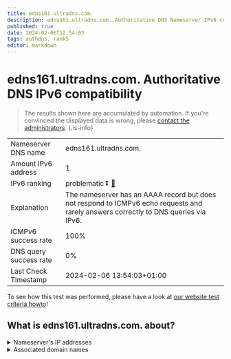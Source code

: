 ```yaml
---
title: edns161.ultradns.com.
description: edns161.ultradns.com. Authoritative DNS Nameserver IPv6 compatibility
published: true
date: 2024-02-06T12:54:03
tags: authdns, rank5
editor: markdown
---
```


# edns161.ultradns.com. Authoritative DNS IPv6 compatibility

> The results shown here are accumulated by automation. If you're convinced the displayed data is wrong, please [contact the administrators](/howto/chat). 
{.is-info}




|   |   |
| - | - |
| Nameserver DNS name | edns161.ultradns.com.
| Amount IPv6 address | 1
| IPv6 ranking | problematic :arrow_double_down: [🔗](/howto/ranking) |
| Explanation | The nameserver has an AAAA record but does not respond to ICMPv6 echo requests and rarely answers correctly to DNS queries via IPv6. |
| ICMPv6 success rate | 100%|
| DNS query success rate | 0% |
| Last Check Timestamp | 2024-02-06 13:54:03+01:00 |

To see how this test was performed, please have a look at [our website test criteria howto](/howto/testcriteria/authdns)!


## What is edns161.ultradns.com. about?




<details>
<summary>Nameserver's IP addresses</summary>

2001:502:f3ff::2a1

</details>



<details>
<summary>Associated domain names</summary>

www.broadcom.com

</details>
